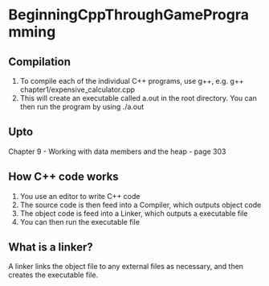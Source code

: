 # BeginningCppThroughGameProgramming

## Compilation
1. To compile each of the individual C++ programs, use g++, e.g. g++ chapter1/expensive_calculator.cpp
2. This will create an executable called a.out in the root directory. You can then run the program by using ./a.out

## Upto
Chapter 9 - Working with data members and the heap - page 303

## How C++ code works
1. You use an editor to write C++ code
2. The source code is then feed into a Compiler, which outputs object code
3. The object code is feed into a Linker, which outputs a executable file
4. You can then run the executable file

## What is a linker?
A linker links the object file to any external files as necessary, and then creates the executable file.